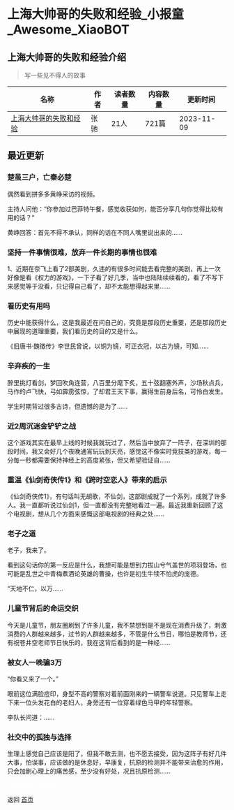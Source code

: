 # 上海大帅哥的失败和经验_小报童_Awesome_XiaoBOT

## 上海大帅哥的失败和经验介绍
> 写一些见不得人的故事  
  


|名称|作者|读者数量|内容数量|更新时间|
|---|---|---|---|---|
|[上海大帅哥的失败和经验](https://xiaobot.net/p/dashuaige?refer=0b133df9-27dc-423b-8101-639049001c13)|张驰|21人|721篇|2023-11-09|

## 最近更新
### 楚虽三户，亡秦必楚

偶然看到拼多多黄峥采访的视频。

主持人问他：“你参加过巴菲特午餐，感觉收获如何，能否分享几句你觉得比较有用的话？”

黄峥回答：首先不得不承认，同样的话在不同人嘴里说出来的......

### 坚持一件事情很难，放弃一件长期的事情也很难

1、近期在奈飞上看了2部美剧，久违的有很多时间能去看完整的美剧，再上一次好像是看《权力的游戏》，一下子看了好几季，当中也陆陆续续看的，看了不写下来感觉等于没看，只记得自己看了，却不太能想得起来里......

### 看历史有用吗

历史中能获得什么，这是我最近在问自己的，究竟是那段历史重要，还是那段历史中展现的道理重要，我们看历史的目的又是什么。

《旧唐书·魏徵传》李世民曾说，以铜为镜，可正衣冠，以古为镜，可知......

### 辛弃疾的一生

醉里挑灯看剑，梦回吹角连营，八百里分麾下炙，五十弦翻塞外声，沙场秋点兵，马作的卢飞快，弓如霹雳弦惊，了却君王天下事，赢得生前身后名，可怜白发生。

学生时期背过很多古诗，但遗憾的是为了......

### 近2周沉迷金铲铲之战

这个游戏其实在最早上线的时候我就玩过了，然后当中放弃了一阵子，在深圳的那段时间，我又会好几个夜晚通宵玩玩到天亮，感觉这不像实时竞技类的游戏，每一分每一秒都需要保持神经上的高度紧张，但又希望验证自......

### 重温《仙剑奇侠传1》和《跨时空恋人》带来的启示

《仙剑奇侠传1》，有句话叫无胡歌，不仙剑，这部剧成就了一个系列，成就了许多人。我一直都听说过仙剑1，但一直都没有完整地看过一遍。最近我重新回顾了这个电视剧，想从几个方面来感慨这部电视剧的经典之处......

### 老子之道

老子，我来了。

看到这句话你的第一反应是什么，我想可能是想到力拔山兮气盖世的项羽登场，也可能是乱世之中青梅煮酒论英雄的曹操，也许是初生牛犊不怕虎的庞德。

“天地不仁，以万......

### 儿童节背后的命运交织

今天是儿童节，朋友圈刷到了许多儿童，我不禁想到是不是现在消费升级了，刺激消费的人群越来越多，过节的人群越来越多，不管是什么节日，哪怕是教师节，还有祝苍井空老师节日快乐的，我在这背后看到的是一种经......

### 被女人一晚骗3万

“你看又来了一个。”

眼前这位满脸痘印，身型不高的警察对着前面刚来的一辆警车说道。只见警车上走下来一位头发花白的老妇人，身旁还有一位穿着绿色马甲的年轻警察。

李队长问道：......

### 社交中的孤独与选择

生理上感觉自己应该是阳了，但我不敢去测，也不愿去接受，因为这阵子有好几件大事，怕误事，应该做的是休息好，早康复，抗原的检测并不能带来治愈的作用，只会加剧心理上的痛苦感，至少没有好处，况且抗原检测......


<a href="https://github.com/Reno9527/awesome-xiaobot" style="color: white; text-decoration: none;">awesome-xiaobot</a>

返回 [首页](../README.md)
